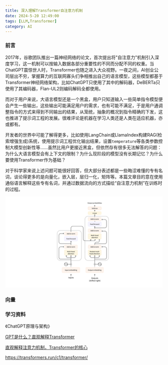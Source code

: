 ```yaml
---
title: 深入理解Transformer自注意力机制
date: 2024-5-20 12:49:00
tags: [LLM,Transformer]
category: AI
---
```


### 前言

2017年，谷歌团队推出一篇神经网络的论文，首次提出将"自注意力"机制引入深度学习，这一机制可以按输入数据各部分重要性的不同而分配不同的权重。当ChatGPT震惊世人时，Transformer也随之进入大众视野。一夜之间，AI创业公司层出不穷，掌握算力的互联网寡头们争相推出自己的语言模型，这些模型都基于Transformer神经网络架构，比如ChatGPT只使用了其中的解码器，DeBERTa只使用了其编码器，Flan-UL2则编码解码全都使用。

而对于用户来说，大语言模型还是一个黑盒，用户只知道输入一些简单指令模型便会产生一些输出，这些输出可能满足用户的需求，也有可能不满足，于是用户通调整指令的方式来得到不同输出的结果，从笼统，抽象的概况到指令精确的下发，这也推进了提示词工程的发展。很难评论是机器在学习人类还是人类在适应机器，亦或都有。

开发者的世界中可能了解得更多，比如使用LangChain或LlamaIndex构建RAG(检索增强生成)系统，使用提示词工程优化输出结果，设置`temperature`等各类参数控制大模型创新性等……虽然比用户更接近黑盒，但依然存有很多无法解答的问题：为什么大语言模型会有上下文的限制？为什么现阶段的模型没有长期记忆？为什么要使用Transformer作为基础？

对于科学家来说上述问题可能很好回答，但大部分表述都是一些晦涩难懂的专有名词，谈论得更多的是向量化，嵌入层，层归一化，矩阵等。本篇文章目的意在使用通俗语言解释这些专有名词，并通过数据流向的方式描绘“自注意力机制”在训练时的过程。

![image-20240523233355443](https://raw.githubusercontent.com/AnAnonymousFriend/images/main/image-20240523233355443.png)

### 向量



### 学习资料

《ChatGPT原理与架构》

[GPT是什么？直观解释Transformer](https://www.bilibili.com/video/BV13z421U7cs?vd_source=c35ebf3f8a69ea3c94ec04093aaae458)

[直观解释注意力机制，Transformer的核心](https://www.bilibili.com/video/BV1TZ421j7Ke?vd_source=c35ebf3f8a69ea3c94ec04093aaae458)

https://transformers.run/c1/transformer/





